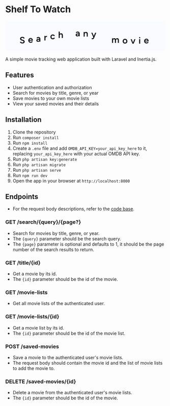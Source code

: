 # Shelf To Watch

![Search any movie](media/searchanymovie.gif)

A simple movie tracking web application built with Laravel and Inertia.js.

## Features

-   User authentication and authorization
-   Search for movies by title, genre, or year
-   Save movies to your own movie lists
-   View your saved movies and their details

## Installation

1. Clone the repository
2. Run `composer install`
3. Run `npm install`
4. Create a `.env` file and add `OMDB_API_KEY=your_api_key_here` to it, replacing `your_api_key_here` with your actual OMDB API key.
5. Run `php artisan key:generate`
6. Run `php artisan migrate`
7. Run `php artisan serve`
8. Run `npm run dev`
9. Open the app in your browser at `http://localhost:8000`

## Endpoints

-   For the request body descriptions, refer to the [code base](app/Http/Controllers/).

### GET /search/{query}/{page?}

-   Search for movies by title, genre, or year.
-   The `{query}` parameter should be the search query.
-   The `{page}` parameter is optional and defaults to 1, it should be the page number of the search results to return.

### GET /title/{id}

-   Get a movie by its id.
-   The `{id}` parameter should be the id of the movie.

### GET /movie-lists

-   Get all movie lists of the authenticated user.

### GET /movie-lists/{id}

-   Get a movie list by its id.
-   The `{id}` parameter should be the id of the movie list.

### POST /saved-movies

-   Save a movie to the authenticated user's movie lists.
-   The request body should contain the movie id and the list of movie lists to add the movie to.

### DELETE /saved-movies/{id}

-   Delete a movie from the authenticated user's movie lists.
-   The `{id}` parameter should be the id of the movie.
